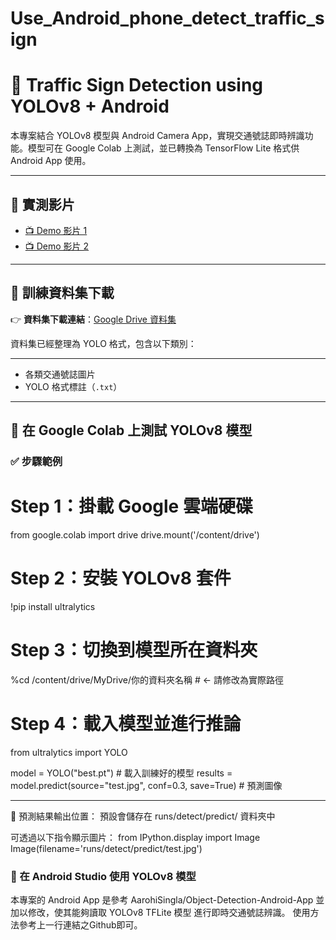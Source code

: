 # Use_Android_phone_detect_traffic_sign
# 🚦 Traffic Sign Detection using YOLOv8 + Android

本專案結合 YOLOv8 模型與 Android Camera App，實現交通號誌即時辨識功能。模型可在 Google Colab 上測試，並已轉換為 TensorFlow Lite 格式供 Android App 使用。

---

## 🎥 實測影片

- [📺 Demo 影片 1](https://youtu.be/dlAm7eZzP6I) 
- [📺 Demo 影片 2](https://youtu.be/aLm5FB8fbxg?si=0OlG5yID60spQ9gS) 

---

## 📂 訓練資料集下載

👉 **資料集下載連結**：[Google Drive 資料集](https://drive.google.com/drive/folders/143J2hKB27mz3tHu9Ck2z0dlCs7eyeJKn)  

資料集已經整理為 YOLO 格式，包含以下類別：

---
- 各類交通號誌圖片
- YOLO 格式標註（`.txt`）
---

## 🚀 在 Google Colab 上測試 YOLOv8 模型

### ✅ 步驟範例
# Step 1：掛載 Google 雲端硬碟
from google.colab import drive
drive.mount('/content/drive')

# Step 2：安裝 YOLOv8 套件
!pip install ultralytics

# Step 3：切換到模型所在資料夾
%cd /content/drive/MyDrive/你的資料夾名稱  # ← 請修改為實際路徑

# Step 4：載入模型並進行推論
from ultralytics import YOLO

model = YOLO("best.pt")  # 載入訓練好的模型
results = model.predict(source="test.jpg", conf=0.3, save=True)  # 預測圖像

---
📂 預測結果輸出位置：
預設會儲存在 runs/detect/predict/ 資料夾中

可透過以下指令顯示圖片：
from IPython.display import Image
Image(filename='runs/detect/predict/test.jpg')

### 📱 在 Android Studio 使用 YOLOv8 模型
本專案的 Android App 是參考 AarohiSingla/Object-Detection-Android-App 並加以修改，使其能夠讀取 YOLOv8 TFLite 模型 進行即時交通號誌辨識。
使用方法參考上一行連結之Github即可。
